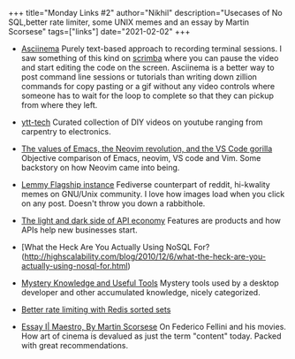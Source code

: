 +++
title="Monday Links #2"
author="Nikhil"
description="Usecases of No SQL,better rate limiter, some UNIX memes and an essay by Martin Scorsese"
tags=["links"]
date="2021-02-02"
+++

- [Asciinema](https://asciinema.org) Purely text-based approach to recording terminal sessions. I saw something of this kind on [scrimba](https://scrimba.com) where you can pause the video and start editing the code on the screen. Asciinema is a better way to post command line sessions or tutorials than writing down zillion commands for copy pasting or a gif without any video controls where someone has to wait for the loop to complete so that they can pickup from where they left.

- [ytt-tech](https://ytt-tech.com) Curated collection of DIY videos on youtube ranging from carpentry to electronics.
- [The values of Emacs, the Neovim revolution, and the VS Code gorilla](https://www.murilopereira.com/the-values-of-emacs-the-neovim-revolution-and-the-vscode-gorilla/) Objective comparison of Emacs, neovim, VS code and Vim. Some backstory on how Neovim came into being.

- [Lemmy Flagship instance](https://lemmy.ml) Fediverse counterpart of reddit, hi-kwality memes on GNU/Unix community. I love how images load when you click on any post. Doesn't throw you down a rabbithole.

- [The light and dark side of API economy](https://www.swyx.io/api-economy/) Features are products and how APIs help new businesses start. 

- [What the Heck Are You Actually Using NoSQL For?(http://highscalability.com/blog/2010/12/6/what-the-heck-are-you-actually-using-nosql-for.html)

- [Mystery Knowledge and Useful Tools](https://nikhilism.com/post/2020/mystery-knowledge-useful-tools/) Mystery tools used by a desktop developer and other accumulated knowledge, nicely categorized.

- [Better rate limiting with Redis sorted sets](https://engineering.classdojo.com/blog/2015/02/06/rolling-rate-limiter/)

- [Essay I| Maestro, By Martin Scorsese](https://harpers.org/archive/2021/03/il-maestro-federico-fellini-martin-scorsese/) On Federico Fellini and his movies. How art of cinema is devalued as just the term "content" today. Packed with great recommendations.
